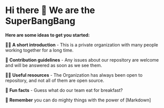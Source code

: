 # Hi there 👋 We are the SuperBangBang

**Here are some ideas to get you started:**

🙋‍♀️ **A short introduction** - This is a private organization with many people working together for a long time.

🌈 **Contribution guidelines** - Any issues about our repository are welcome and will be answered as soon as we see them.

👩‍💻 **Useful resources** - The Organization has always been open to repository, and not all of them are open source.

🍿 **Fun facts** - Guess what do our team eat for breakfast?

🧙 **Remember** you can do mighty things with the power of [Markdown]
